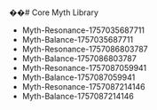 ��#   C o r e   M y t h   L i b r a r y 
 
 

- Myth-Resonance-1757035687711
- Myth-Balance-1757035687711
- Myth-Resonance-1757086803787
- Myth-Balance-1757086803787
- Myth-Resonance-1757087059941
- Myth-Balance-1757087059941
- Myth-Resonance-1757087214146
- Myth-Balance-1757087214146
